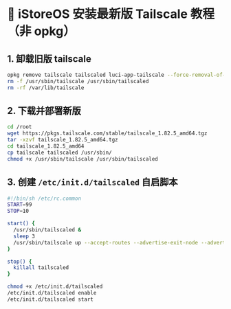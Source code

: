 # 🚀 iStoreOS 安装最新版 Tailscale 教程（非 opkg）

## 1. 卸载旧版 tailscale
```bash
opkg remove tailscale tailscaled luci-app-tailscale --force-removal-of-dependent-packages
rm -f /usr/sbin/tailscale /usr/sbin/tailscaled
rm -rf /var/lib/tailscale
```

## 2. 下载并部署新版
```bash
cd /root
wget https://pkgs.tailscale.com/stable/tailscale_1.82.5_amd64.tgz
tar -xzvf tailscale_1.82.5_amd64.tgz
cd tailscale_1.82.5_amd64
cp tailscale tailscaled /usr/sbin/
chmod +x /usr/sbin/tailscale /usr/sbin/tailscaled
```

## 3. 创建 `/etc/init.d/tailscaled` 自启脚本
```sh
#!/bin/sh /etc/rc.common
START=99
STOP=10

start() {
  /usr/sbin/tailscaled &
  sleep 3
  /usr/sbin/tailscale up --accept-routes --advertise-exit-node --advertise-routes=192.168.100.0/24
}

stop() {
  killall tailscaled
}
```
```bash
chmod +x /etc/init.d/tailscaled
/etc/init.d/tailscaled enable
/etc/init.d/tailscaled start
```
